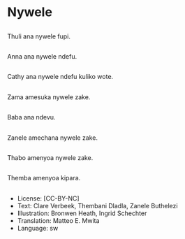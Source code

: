 # Nywele

##
Thuli ana nywele fupi.

##
Anna ana nywele ndefu.

##
Cathy ana nywele ndefu kuliko wote.

##
Zama amesuka nywele zake.

##
Baba ana ndevu.

##
Zanele amechana nywele zake.

##
Thabo amenyoa nywele zake.

##
Themba amenyoa kipara.

##
* License: [CC-BY-NC]
* Text: Clare Verbeek, Thembani Dladla, Zanele Buthelezi
* Illustration: Bronwen Heath, Ingrid Schechter
* Translation: Matteo E. Mwita
* Language: sw
